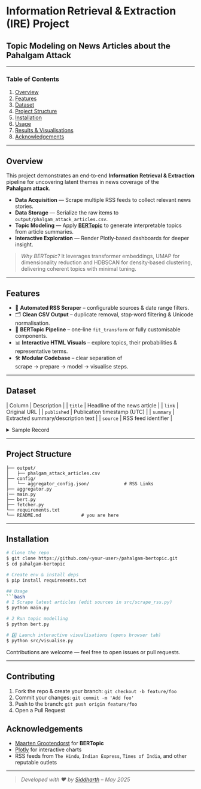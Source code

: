 # Information Retrieval & Extraction (IRE) Project  
## Topic Modeling on News Articles about the Pahalgam Attack

---

### Table of Contents
1. [Overview](#overview)
2. [Features](#features)
3. [Dataset](#dataset)
4. [Project Structure](#project-structure)
5. [Installation](#installation)
6. [Usage](#usage)
7. [Results & Visualisations](#results--visualisations)
8. [Acknowledgements](#acknowledgements)

---

## Overview
This project demonstrates an end‑to‑end **Information Retrieval & Extraction** pipeline for uncovering latent themes in news coverage of the **Pahalgam attack**.

* **Data Acquisition** — Scrape multiple RSS feeds to collect relevant news stories.
* **Data Storage** — Serialize the raw items to `output/phalgam_attack_articles.csv`.
* **Topic Modeling** — Apply **[BERTopic](https://maartengr.github.io/BERTopic/)** to generate interpretable topics from article summaries.
* **Interactive Exploration** — Render Plotly‑based dashboards for deeper insight.

> *Why BERTopic?*  It leverages transformer embeddings, UMAP for dimensionality reduction and HDBSCAN for density‑based clustering, delivering coherent topics with minimal tuning.

---

## Features
- 🔎 **Automated RSS Scraper** – configurable sources & date range filters.
- 🗂️ **Clean CSV Output** – duplicate removal, stop‑word filtering & Unicode normalisation.
- 🧠 **BERTopic Pipeline** – one‑line `fit_transform` or fully customisable components.
- 📊 **Interactive HTML Visuals** – explore topics, their probabilities & representative terms.
- 🛠️ **Modular Codebase** – clear separation of scrape → prepare → model → visualise steps.

---

## Dataset
| Column | Description |
| `title` | Headline of the news article |
| `link`  | Original URL |
| `published` | Publication timestamp (UTC) |
| `summary` | Extracted summary/description text |
| `source` | RSS feed identifier |

<details>
<summary>Sample Record</summary>

```json
{
  "title": "Militants attack convoy in Pahalgam, casualties feared",
  "link": "https://news.example.com/article123",
  "published": "2025‑05‑14T10:07:00Z",
  "summary": "Several security personnel were injured when militants opened fire on…",
  "source": "Example News RSS"
}
```
</details>

---

## Project Structure
```
├── output/
│   ├── phalgam_attack_articles.csv
├── config/
│   └── aggregator_config.json/             # RSS Links
├── aggregator.py
|── main.py 
├── bert.py      
├── fetcher.py      
└── requirements.txt     
└── README.md               # you are here
```

---

## Installation
```bash
# Clone the repo
$ git clone https://github.com/<your‑user>/pahalgam‑bertopic.git
$ cd pahalgam‑bertopic

# Create env & install deps
$ pip install requirements.txt

## Usage
```bash
# 1️ Scrape latest articles (edit sources in src/scrape_rss.py)
$ python main.py

# 2 Run topic modelling
$ python bert.py

# 4️⃣ Launch interactive visualisations (opens browser tab)
$ python src/visualise.py
```


Contributions are welcome — feel free to open issues or pull requests.

---

## Contributing
1. Fork the repo & create your branch: `git checkout -b feature/foo`
2. Commit your changes: `git commit -m 'Add foo'`
3. Push to the branch: `git push origin feature/foo`
4. Open a Pull Request


## Acknowledgements
- [Maarten Grootendorst](https://github.com/MaartenGr) for **BERTopic**
- [Plotly](https://plotly.com/python/) for interactive charts
- RSS feeds from `The Hindu`, `Indian Express`, `Times of India`, and other reputable outlets

---

> *Developed with ❤️ by [Siddharth](https://github.com/Sidd2712) – May 2025*

